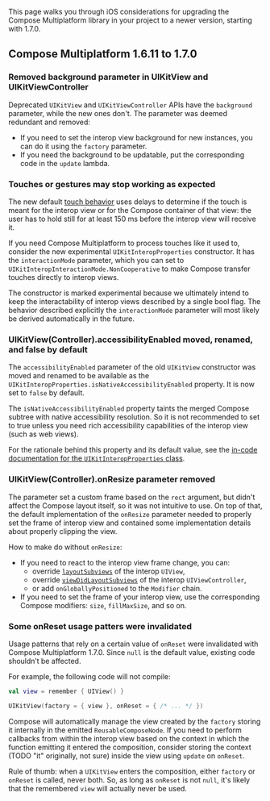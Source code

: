 [//]: # (title: iOS migration guides)

This page walks you through iOS considerations for upgrading the Compose Multiplatform library in your project to a newer version,
starting with 1.7.0.

## Compose Multiplatform 1.6.11 to 1.7.0

### Removed background parameter in UIKitView and UIKitViewController

Deprecated `UIKitView` and `UIKitViewController` APIs have the `background` parameter, while the new ones don't.
The parameter was deemed redundant and removed:

* If you need to set the interop view background for new instances, you can do it using the `factory` parameter.
* If you need the background to be updatable, put the corresponding code in the `update` lambda.

### Touches or gestures may stop working as expected

The new default [touch behavior](compose-ios-touch.md) uses delays to determine if the touch is meant for the interop view
or for the Compose container of that view: the user has to hold still for at least 150 ms before the interop view will receive it.

If you need Compose Multiplatform to process touches like it used to, consider the new experimental `UIKitInteropProperties`
constructor.
It has the `interactionMode` parameter, which you can set to `UIKitInteropInteractionMode.NonCooperative` to make Compose
transfer touches directly to interop views.

The constructor is marked experimental because we ultimately intend to keep the interactability of interop views described
by a single bool flag.
The behavior described explicitly the `interactionMode` parameter will most likely be derived automatically in the future.

### UIKitView(Controller).accessibilityEnabled moved, renamed, and false by default

The `accessibilityEnabled` parameter of the old `UIKitView` constructor was moved and renamed to be available as
the `UIKitInteropProperties.isNativeAccessibilityEnabled` property. It is now set to `false` by default.

The `isNativeAccessibilityEnabled` property taints the merged Compose subtree with native accessibility resolution.
So it is not recommended to set to true unless you need rich accessibility capabilities of the interop view (such as web views).

For the rationale behind this property and its default value, see the [in-code documentation for the `UIKitInteropProperties` class](https://github.com/JetBrains/compose-multiplatform-core/blob/jb-main/compose/ui/ui/src/uikitMain/kotlin/androidx/compose/ui/viewinterop/UIKitInteropProperties.uikit.kt).

### UIKitView(Controller).onResize parameter removed

The parameter set a custom frame based on the `rect` argument, but didn't affect the Compose layout itself,
so it was not intuitive to use.
On top of that, the default implementation of the `onResize` parameter needed to properly set the frame of interop view
and contained some implementation details about properly clipping the view. <!-- TODO: what's wrong with that exactly? -->

How to make do without `onResize`:

* If you need to react to the interop view frame change, you can:
  * override [`layoutSubviews`](https://developer.apple.com/documentation/uikit/uiview/1622482-layoutsubviews)
    of the interop `UIView`,
  * override [`viewDidLayoutSubviews`](https://developer.apple.com/documentation/uikit/uiviewcontroller/1621398-viewdidlayoutsubviews)
    of the interop `UIViewController`,
  * or add `onGloballyPositioned` to the `Modifier` chain.
* If you need to set the frame of your interop view, use the corresponding Compose modifiers: `size`, `fillMaxSize`, and so on.

### Some onReset usage patters were invalidated

Usage patterns that rely on a certain value of `onReset` were invalidated with Compose Multiplatform 1.7.0.
Since `null` is the default value, existing code shouldn’t be affected.

For example, the following code will not compile:

```kotlin
val view = remember { UIView() }

UIKitView(factory = { view }, onReset = { /* ... */ })
```

Compose will automatically manage the view created by the `factory` storing it internally in the emitted `ReusableComposeNode`.
If you need to perform callbacks from within the interop view based on the context in which the function emitting it entered the composition,
consider storing the context (TODO "it" originally, not sure) inside the view using `update` on `onReset`.

Rule of thumb: when a `UIKitView` enters the composition, either `factory` or `onReset` is called, never both.
So, as long as `onReset` is not `null`, it's likely that the remembered `view` will actually never be used.